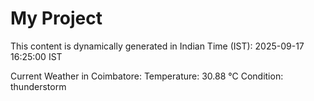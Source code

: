 # My Project

This content is dynamically generated in Indian Time (IST): 2025-09-17 16:25:00 IST


Current Weather in Coimbatore:
Temperature: 30.88 °C
Condition: thunderstorm
